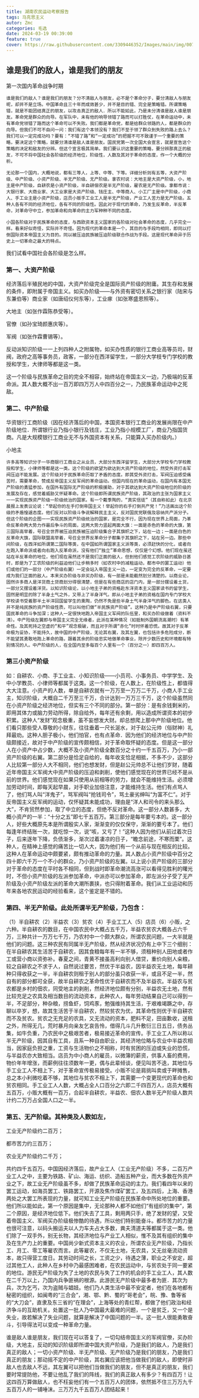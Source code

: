 ```yaml
---
title: 湖南农民运动考察报告
tags: 马克思主义
autor: Zmc
categories: 毛选
date: 2024-03-19 00:39:00
feature: true
cover: https://raw.githubusercontent.com/3309446352/Images/main/img/007.jpg
---
```

## 谁是我们的敌人，谁是我们的朋友

第一次国内革命战争时期

```
谁是我们的敌人？谁是我们的朋友？分不清敌人与朋友，必不是个革命分子，要分清敌人与朋友呢，却并不是立场。中国革命且三十年而成效甚少，并不是目的错、完全是策略错。所谓策略错，就是不能团结真正的朋友，以攻击真正的敌人．所以不能如此，乃是未分清谁是敌人谁是朋友。革命党是群众的向导。在军队中，未有他的响导领错了路而可以打胜仗，在革命运动中，未有革命党领错了路而这个革命可以不失败。我们都是革命党，都是给群众领路的人，都是群众的向导。但我们不可不自问一问：我们有这个本领没有？我们不至于领了群众到失败的路上去么？我们可以一定完成功吗？要有：“不错了路”和“一定成功”的把握不可不致谨于一个重要的策略，要决定这个策略，就要分清谁是敌人谁是朋友。国民党第一次全国大会宣言，就是宣告这个策略的决定和敌友的分辨。但这个宣言极其简单。我们要认识这重要的策略，要分辨那真正的敌友，不可不将中国社会各阶级的经济地位，阶级性，人数及其对于革命的态度，作一个大概的分析。
```


```
无论那一个国内，大概地说，都有三等人，上等、中等、下等。详细分析则有五等，大资产阶级、中产阶级、小资产阶级、半无产阶级、无产阶级。拿农村说：大地主是大资产阶级，小，地主是中产阶级，自耕农是小资产阶级，半自耕佃农是半无产阶级，雇农是无产阶级。拿都市说：大银行家、大商业家、大工业家是大资产阶级、钱庄主、中等商人、小工厂主是中产阶级，小商人、手工业主是小资产阶级，店员小贩手工业工人是半无产阶级，产业工人苦力是无产阶级。五种人各有不同的经济地位，各有不同的阶级性。因此对于现代的革命，乃发生反革命，半反革命，对革命守中立，参加革命和向革命的主力军种种不同的态度。
```


```
小国各阶级对于民族革命的态度，与西欧资本主义国家的各阶级对社会革命的态度，几乎完全一样。看来好似奇怪，实际并不奇怪。因为现代的革命本是一个，其目的与手段均相同，即同以打倒国际资本帝国主义为目的。同以被压迫民族被压迫阶级联合作战为手段。这是现代革命异于历史上一切革命之最大的特点。
```


我们试看中国社会各阶级是怎么样。

### 第一、大资产阶级

经济落后半殖民地的中国，大资产阶级完全是国际资产阶级的附庸。其生存和发展的条件，即附属于帝国主义。如买办阶级――与外资有密切关系之银行家（陆宋与东兼伯等）商业家（如唐绍仪何东等），工业瘃（如张寒盛恩照等）。

大地主（如张作霖陈恭受等）。

官僚（如孙宝琦颜惠庆等）。

军阀（如张作霖曹锡等）。

反动派知识阶级一一上列四种人之附属物，如买办性质的银行工商业高等员司，财阀，政府之高等事务员，政客，一部分在西洋留学生，一部分大学枝专门学校的教授和学生，大律师等都是这一类。

这一个阶级与民族革命之目的完全不相容，始终站在帝国主义一边，乃极端的反革命派。其人数大概不出一百万即四万万人中四百分之一，乃民族革命运动中之死敌。

### 第二、中产阶级

华资银行工商阶级（因在经济落后的中国，本国资本银行工商业的发展尚限在中产阶级地位．所谓银行业乃指小银行及钱庄，工业乃指小规模工厂，商业乃指国货商。凡是大规模银行工商业无不与外国资本有关系，只能算入买办阶级内。）

小地主

```
许多高等知识分子一华商银行工商业之从业员，大部分东西洋留学生，大部分大学校专门学校教授和学生，小律师等都是这一类。这个阶级的欲望为欲达到大资产阶级的地位，然受外资打击军阀压迫不能发展。这个阶级对于民族革命历取了矛盾的态度。即其受外资打击，军阀压迫感受痛苦时，需要革命，赞成反帝国主义反军阀的革命运动。但国内现在的革命运动，在国内有本国无产阶级的勇猛参加，在国外有国际无产阶级的积极援助，对于其欲达到大资产阶级地位的阶级的发展及存在，感觉着威胁又怀疑革命。这个阶级即所谓民族资产阶级，其政治的主张为国家主义一一实现民族资产阶级一阶级统治的国家。有一个戴季陶的，“真实信徒”（其自称如此）在北京晨报上发表议论说：“举起你的左手打倒帝国主义！举起你的右手打倒共产党！”乃活画出这个阶级的矛盾惶遽态度。他们反对以阶级斗争说解释民主主义，反对国民党联俄及容纳共产派分子。但这个阶级的企图一一实现民族资产阶级统治的国家，是完全不行，因为现在世界上局面，乃革命反革命两大势力作最后争斗的局面，这两大势力竖起两面大旗：一面是赤色的革命的大旗，第三国际高举着，号召全世界被压迫民族被压迫阶级集合子其旗帜之下，站在一边；一面是白色的反革命大旗，国际联盟高举着，号召全世界反革命分子都集于其旗帜之下，站在另一边。那些中间阶级，在西洋如所谓第二国际等类，在中国如所谓国家主义派等类，必须赶快的分化，或者向左跑入革命派或者向右跑入反革命派，没有他们“独立”革命思想，仅仅是个幻想。他们现在虽还站在半反革命的地位，他们现在虽然还不是我们正面的敌人，但到他们感觉工农阶级的威胁日甚时，即是为了工农阶级的利益迫他们让步稍多时（如农村中的减租运动，都市中的罢工运动）他们或他们的一部分（中产阶级右翼）一定会站入帝国主义一边，一定变为完全的反革命，一定要成为我们正面的敌人。本来买办阶级与非买办阶级，有一部是未能截然划分清楚的。以商业论，固然许多商人是洋货商土贷商划分得很清楚，但是在有些商店的店门内，是一部分摆设着土货，一部分又摆设着洋货。以知识阶级论，以小地主子弟的资格赴东洋资本主义国家读书的留学生，固然是明显的除了半身土气之外，又带上了半身洋气。即从小地主子弟的资格在国内专门学校大学校读书受着那半土半洋回国留学生的熏陶，仍然不免是些半身土气半身洋气的脚色。在这类人并不是纯民族的资产阶级性质，可以叫他们做“半民族资产阶级”。这种乃是中产阶级右翼，只要国民革命的斗争加深；这种人一定很快地跑入帝国主义军阀的队伍里，和买办阶级做着（资料不清）。中产险级左翼即与帝国主义完全无缘者，此派在某种情况（如抵制外国朝流高潮时）有革命性。及其死持之空虚的“和平”观念极破，而且对于所谓“赤化”时时怀着恐慌。故其对于反革命极为妥协，不能持久，故中国的中产阶级，无论其右翼，及其左翼，也包括许多危险成分，断不能望其勇敢地跑上革命的路，跟着其余的阶级忠实地做革命事业，除开少数历史和环境都有特别情况的人。中产阶级的人，在全国内至多每百个人里有一个（百分之一）即四百万人。
```


### 第三小资产阶级

如：自耕农、小商、手工业主、小知识阶级――小员司、小事务员、中学学生、及中小学教员、小律师等都属于这类。这一个阶级，在人数上，在阶级性上，都值得大大注意。小资产的人数，单是自耕农就有一万万至一万万二千万，小商人手工业主，知识阶级，大概自二千万至三千万，合计达到一万万三千万，这个阶级虽然同在小资产阶级之经济地位，但实有三个不同的部分。第一部分：是有余钱剩米的，即用其体力或脑力劳动所得，除自给外，每年还有余剩，用以造成所谓资本的初步积累。这种人“发财”观念极重，虽不妄想发大财。却总想爬上那中产阶级地位。他们看只那些受人尊敬的小财东，往往垂着一尺长涎水，对于赵公元帅（俗财神）礼拜最劝。这种人胆子极小，他们怕官，也有点革命．因为他们的经济地位与中产阶级颇接近，故对于中产阶级的宣传颇相信，对于革命取怀疑的态度。但是这一部分人在小资产中占少数，大概不及小资产阶级全数百分之十约一千五百万，乃小一部资产阶级的右翼。第二部分是恰足自给的，每年收支恰足相抵，不多不少，这部分人比较第一部分人大不相同，他们也想发财，但是赵公元帅总不让他们岁财，随着近年帝国主义军阀大中资产阶级的压迫和剥削，使他们感觉现在的世界已经不是从前的世界。他们感觉现在如果只使用从前相等的劳力，就会不能维持生活。必须增加劳动时间，即每天起早晨，对手职业加倍注意，才能维持生活。他们有点骂人了，他们骂人叫“洋鬼子”，骂军阀叫“抢钱司令”，骂土豪劣绅叫“为富不仁”。对于反帝国主义反军阀的运动，仅怀疑其未能成功，理由是“洋人和司令的来头那么大”，不肯贸然参加，取了中立的态度，但绝不反对革命。这一部分人数甚多，大概小资产的一半：“十分之五”即七千五百万。第三部分是每年要亏本的。这一部分人，好些大概原先本是所谓殷实人家，渐渐变的仅仅保守，渐渐的要亏本了。他们每逢年终结账一次，就吃惊一次，说“咳，又亏了！”这种人因为他们从前过着次日子，后来逐年下降，负债渐多，渐次过着凄凉的日子，“瞻念前途，不寒而栗”。这种人，在精神上感觉的痛苦比一切人大，因为他们有一个从前与现在相反的比较。这种人在革命运动中颇要紧，颇有推动革命的力量。其人数占小资产阶级中百分之四十即六千万一个不小的群众，乃小资产阶级的左翼。以上说小资产阶级的三部分对于革命的态度在平时各不相同，但到战时即革命潮流高涨可以看得见胜利的曙光时，不但小资产阶级的左派参加革命，中派亦可以参加革命，即左派分子受了无产阶级及小资产阶级左派的革命大潮所裹挟，也只得附着革命。我们从工业运动和历年来各地农民运动的经验看来，这个鉴定是不错的。

### 第四、半无产阶级。此处所谓半无产阶级，乃包含：

（1）半自耕农（2）半益农（3）贫农（4）手业工工人（5）店员（6）小贩，之六种。半自耕农的数目，在中国农民中大概占五千万，半益农贫农大概各占六千万，三种共计一万万七千万，乃农村中一个颇大群众，所谓农民问题，一大半就是他们的问题。这三种农民有同属半无产阶级，然从经济状况仍有上中下三个细别：在半自耕农其生活苦于自耕农，因其食粮每年有一半不够，须租种别人田地或者作工或营小商以资弥补。春夏之间，青黄不接虽高利向别人借贷，重价向别人籴粮，较之自耕农之不求于人，自然说过要苦，然优于半益农，因半益农无土地，每年耕种只得收获之一半，半自耕农则租于别人的部分虽只收获一半，或且不足一半，然自有的部分都可全获，故半自耕农之革命性优于自耕农而不及半益农。半益农与贫农都是乡村的佃农，同受地主的剥削，然经济地位颇有分别，半益农无土地，然有比较充足之农具及相当数目的流动资本，此种农人，每年劳动结果自己可以得到一半，不足部分，种杂粮，捞鱼虾，饲鸡豕，勉强维持其生活，于艰难竭蹶之中，存聊以卒岁，想，故其生活苦于半自耕农，然较贫农为优，其革命性则优于半自耕农而不及贫农。贫农之无充足的农具，又无流动的资本，肥料不足，田亩歉收，送租之外，所得无几，荒时暴月向亲友乞哀告怜，借得几斗几升敷衍三日五日，债务丛集，如牛负重，乃农民中之极艰苦者，极易接近革命的宣传。手工业工人所以称以半无产阶级，因其自有工具，且系一种自由职业，其经济地位略与农业中半益农相当，因家庭负担之重，工资与生活物价之不相称，时有贫困的压迫或失业的恐慌，与半益农亦大致相当。店员为中小商人的雇员，以微簿的薪资，供事人畜的费用，物价年年增涨，而薪例往往须数年一更，偶与此辈倾谈，便见叫苦不迭，其地位与手工业工人不相上下，对于革命宣传极易接受。小贩不论是肩挑叫卖或于畔摊售，总之本小利微吃着不够，其地位与贫农不相上下，其需要一个变更现代的革命也和贫农相同。手工业工人人数，大概占全人口百分之六即二千四百万人，店员大概有五百万，小贩大概有一百万，合起半自耕农，半益农、佃农人数半无产阶级人数共计约二万万占全国人口之一半。

### 第五、无产阶级。其种类及人数如左，

工业无产阶级约二百万；

都市苦力约三百万；

农业无产阶级约二千万；

共约四千五百万。中国因经济落后，故产业工人（工业无产阶级）不多，二百万产业工人之中，主要为铁路、矿山、海运、纺织、造船五种产业，而大多数在外资产业之下，故工业无产阶级虽不多，却做了民族革命运动的主力。我们看四年以来的罢工运动，如海员罢工、铁路罢工，开源及焦作煤矿罢工，及五四后，上海、香港两处之大罢工所表现的力量，就可知工业无产阶级在民族革命中所处地位的重要。他们所以能如此，第一个原因是集中，无论那种人都不如他们“有组织的集中”，第二个原因，是经济地位低下。他们失去了工具，剩用两只手，绝了发财的望，又受着帝国主义、军阀买办阶级极惨酷的待遇，所以他们特别能奋斗。都市苦力的力量也很可注意，以码头搬运夫以人力车夫占大多数，粪夫清道夫等都属于这一类。他们除了一双手外，别无长物，其经济地位与产业工人相似，惟不及其有组织的集中及在生产力上的重要。中国尚少新式资本主义的农业，所谓农业无产阶级，乃指长工、月工、零工等雇农而言。此等雇农，不仅无土地，无农具，又无丝毫流动资本，故只得营工度日。其劳动时间之长，工资之少，待遇之薄，职业之不安定，超过其他工人，此种人在乡村中乃最感困难者，在农民运动中，与贫农处于同一要紧的地位。游民无产阶级为失了土地的农民与失了工作的机会的手工业工人，其人数在二千万以上，乃国内兵争匪祸的根源。此游民无产阶级中最多者为匪．其次为兵，次为乞丐，次为盗贼与娼妓。他们乃人类生活中最不安定者，他们在各地都有秘密的组织，如闽粤的“三合会”，湘、鄂、黔、蜀的“哥老会”，皖、豫、鲁等省的“大刀会”，直隶及东三省的“在理会”，上海等处的青红帮，都做了他们政治和经济争斗的互助机关。处置这一批人乃中国最大最难的问题，一个是贫乏，又一个是失业，故若解决了失业问题，就算是解决了中国问题的一半。这一批人很能勇敢奋斗，引导得法可以变成一种革命力量。

谁是敌人谁是朋友，我们现在可以答复了，一切勾结帝国主义的军阀官僚，买办阶级，大地主，反动的知识阶级即所谓中国大资产阶级，乃是我们的敌人，乃是我们真正的敌人；一切小资产阶级、半无产阶级、无产阶级乃是我们的朋友，乃是我们真正的朋友；那动摇不定的中产阶级，其右翼应该把他当做我们的敌人，即使时非敌人也去敌人不远，其左翼可以把他们当做我们的朋友，但不是真正的朋友，我们要时常提防他，不要让他乱了我们的阵线，我们的真正敌人有多少？有四百万！让这四百万算做敌人，也不枉妄他们有一个五百万人的团体，依然抵不住三万万九千五百万人的一铺唾沫。三万万九千五百万人团结起来！
